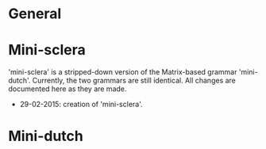 # General




# Mini-sclera

'mini-sclera' is a stripped-down version of the Matrix-based grammar 'mini-dutch'. Currently, the two grammars are still identical. All changes are documented here as they are made.

- 29-02-2015: creation of 'mini-sclera'.


# Mini-dutch
